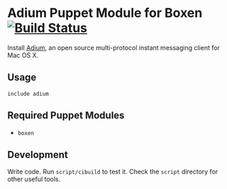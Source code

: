 # Adium Puppet Module for Boxen [![Build Status](https://travis-ci.org/boxen/puppet-adium.png)](https://travis-ci.org/boxen/puppet-adium)

Install [Adium](http://adium.im/), an open source multi-protocol instant messaging client for Mac OS X.

## Usage

```puppet
include adium
```

## Required Puppet Modules

* `boxen`

## Development

Write code. Run `script/cibuild` to test it. Check the `script`
directory for other useful tools.
